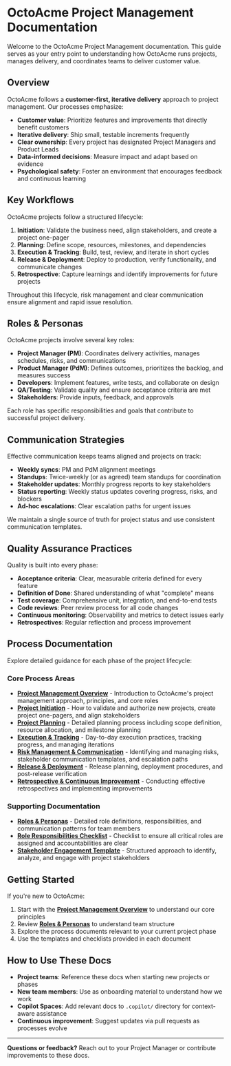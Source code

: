 # OctoAcme Project Management Documentation

Welcome to the OctoAcme Project Management documentation. This guide serves as your entry point to understanding how OctoAcme runs projects, manages delivery, and coordinates teams to deliver customer value.

## Overview

OctoAcme follows a **customer-first, iterative delivery** approach to project management. Our processes emphasize:

- **Customer value**: Prioritize features and improvements that directly benefit customers
- **Iterative delivery**: Ship small, testable increments frequently
- **Clear ownership**: Every project has designated Project Managers and Product Leads
- **Data-informed decisions**: Measure impact and adapt based on evidence
- **Psychological safety**: Foster an environment that encourages feedback and continuous learning

## Key Workflows

OctoAcme projects follow a structured lifecycle:

1. **Initiation**: Validate the business need, align stakeholders, and create a project one-pager
2. **Planning**: Define scope, resources, milestones, and dependencies
3. **Execution & Tracking**: Build, test, review, and iterate in short cycles
4. **Release & Deployment**: Deploy to production, verify functionality, and communicate changes
5. **Retrospective**: Capture learnings and identify improvements for future projects

Throughout this lifecycle, risk management and clear communication ensure alignment and rapid issue resolution.

## Roles & Personas

OctoAcme projects involve several key roles:

- **Project Manager (PM)**: Coordinates delivery activities, manages schedules, risks, and communications
- **Product Manager (PdM)**: Defines outcomes, prioritizes the backlog, and measures success
- **Developers**: Implement features, write tests, and collaborate on design
- **QA/Testing**: Validate quality and ensure acceptance criteria are met
- **Stakeholders**: Provide inputs, feedback, and approvals

Each role has specific responsibilities and goals that contribute to successful project delivery.

## Communication Strategies

Effective communication keeps teams aligned and projects on track:

- **Weekly syncs**: PM and PdM alignment meetings
- **Standups**: Twice-weekly (or as agreed) team standups for coordination
- **Stakeholder updates**: Monthly progress reports to key stakeholders
- **Status reporting**: Weekly status updates covering progress, risks, and blockers
- **Ad-hoc escalations**: Clear escalation paths for urgent issues

We maintain a single source of truth for project status and use consistent communication templates.

## Quality Assurance Practices

Quality is built into every phase:

- **Acceptance criteria**: Clear, measurable criteria defined for every feature
- **Definition of Done**: Shared understanding of what "complete" means
- **Test coverage**: Comprehensive unit, integration, and end-to-end tests
- **Code reviews**: Peer review process for all code changes
- **Continuous monitoring**: Observability and metrics to detect issues early
- **Retrospectives**: Regular reflection and process improvement

## Process Documentation

Explore detailed guidance for each phase of the project lifecycle:

### Core Process Areas

- **[Project Management Overview](octoacme-project-management-overview.md)** - Introduction to OctoAcme's project management approach, principles, and core roles
- **[Project Initiation](octoacme-project-initiation.md)** - How to validate and authorize new projects, create project one-pagers, and align stakeholders
- **[Project Planning](octoacme-project-planning.md)** - Detailed planning process including scope definition, resource allocation, and milestone planning
- **[Execution & Tracking](octoacme-execution-and-tracking.md)** - Day-to-day execution practices, tracking progress, and managing iterations
- **[Risk Management & Communication](octoacme-risks-and-communication.md)** - Identifying and managing risks, stakeholder communication templates, and escalation paths
- **[Release & Deployment](octoacme-release-and-deployment.md)** - Release planning, deployment procedures, and post-release verification
- **[Retrospective & Continuous Improvement](octoacme-retrospective-and-continuous-improvement.md)** - Conducting effective retrospectives and implementing improvements

### Supporting Documentation

- **[Roles & Personas](octoacme-roles-and-personas.md)** - Detailed role definitions, responsibilities, and communication patterns for team members
- **[Role Responsibilities Checklist](role-responsibilities-checklist.md)** - Checklist to ensure all critical roles are assigned and accountabilities are clear
- **[Stakeholder Engagement Template](stakeholder-engagement-template.md)** - Structured approach to identify, analyze, and engage with project stakeholders

## Getting Started

If you're new to OctoAcme:

1. Start with the **[Project Management Overview](octoacme-project-management-overview.md)** to understand our core principles
2. Review **[Roles & Personas](octoacme-roles-and-personas.md)** to understand team structure
3. Explore the process documents relevant to your current project phase
4. Use the templates and checklists provided in each document

## How to Use These Docs

- **Project teams**: Reference these docs when starting new projects or phases
- **New team members**: Use as onboarding material to understand how we work
- **Copilot Spaces**: Add relevant docs to `.copilot/` directory for context-aware assistance
- **Continuous improvement**: Suggest updates via pull requests as processes evolve

---

**Questions or feedback?** Reach out to your Project Manager or contribute improvements to these docs.
